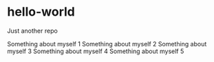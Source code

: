 # hello-world
Just another repo

Something about myself 1
Something about myself 2
Something about myself 3
Something about myself 4
Something about myself 5
